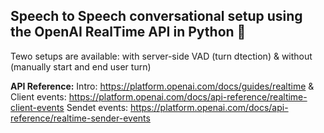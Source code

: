 ## Speech to Speech conversational setup using the OpenAI RealTime API in Python 🐍


Tewo setups are available: with server-side VAD (turn dtection) & without (manually start and end user turn)


**API Reference:** 
Intro: https://platform.openai.com/docs/guides/realtime
&
Client events: https://platform.openai.com/docs/api-reference/realtime-client-events
Sendet events: https://platform.openai.com/docs/api-reference/realtime-sender-events
